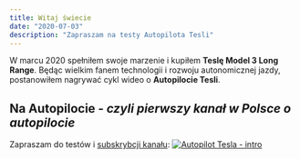 ```yaml
---
title: Witaj świecie
date: "2020-07-03"
description: "Zapraszam na testy Autopilota Tesli"
---
```


W marcu 2020 spełniłem swoje marzenie i kupiłem **Teslę Model 3 Long Range**. Będąc wielkim fanem technologii i rozwoju autonomicznej jazdy, postanowiłem nagrywać cykl wideo o **Autopilocie Tesli**.

## Na Autopilocie *- czyli pierwszy kanał w Polsce o autopilocie*
Zapraszam do testów i [subskrybcji kanału](https://www.youtube.com/c/NaAutopilocie):
[![Autopilot Tesla - intro](https://img.youtube.com/vi/70eVvVOvXzo/0.jpg)](https://www.youtube.com/watch?v=70eVvVOvXzo)